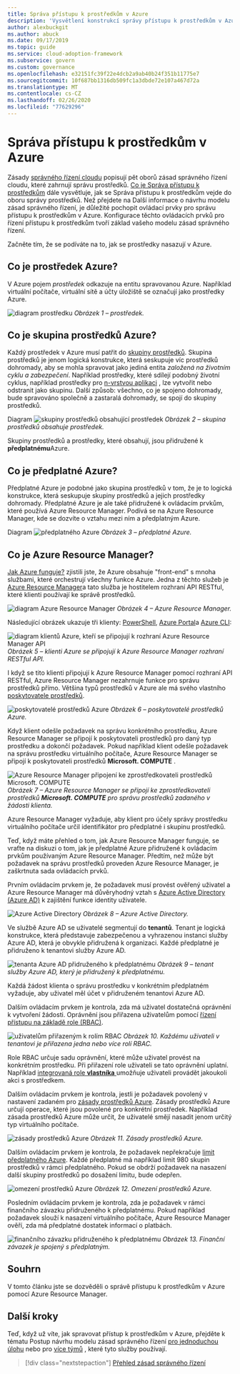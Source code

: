 ```yaml
---
title: Správa přístupu k prostředkům v Azure
description: 'Vysvětlení konstrukcí správy přístupu k prostředkům v Azure: Azure Resource Manager, předplatná, skupiny prostředků a prostředky'
author: alexbuckgit
ms.author: abuck
ms.date: 09/17/2019
ms.topic: guide
ms.service: cloud-adoption-framework
ms.subservice: govern
ms.custom: governance
ms.openlocfilehash: e32151fc39f22e4dcb2a9ab40b24f351b11775e7
ms.sourcegitcommit: 10f687bb1316db509fc1a3dbde72e107a467d72a
ms.translationtype: MT
ms.contentlocale: cs-CZ
ms.lasthandoff: 02/26/2020
ms.locfileid: "77629296"
---
```

# <a name="resource-access-management-in-azure"></a>Správa přístupu k prostředkům v Azure

Zásady [správného řízení cloudu](../index.md) popisují pět oborů zásad správného řízení cloudu, které zahrnují správu prostředků. [Co je Správa přístupu k prostředkům](./index.md) dále vysvětluje, jak se Správa přístupu k prostředkům vejde do oboru správy prostředků. Než přejdete na Další informace o návrhu modelu zásad správného řízení, je důležité pochopit ovládací prvky pro správu přístupu k prostředkům v Azure. Konfigurace těchto ovládacích prvků pro řízení přístupu k prostředkům tvoří základ vašeho modelu zásad správného řízení.

Začněte tím, že se podíváte na to, jak se prostředky nasazují v Azure.

<!-- markdownlint-disable MD026 -->

## <a name="what-is-an-azure-resource"></a>Co je prostředek Azure?

V Azure pojem _prostředek_ odkazuje na entitu spravovanou Azure. Například virtuální počítače, virtuální sítě a účty úložiště se označují jako prostředky Azure.

![diagram prostředku](../../_images/govern/design/governance-1-9.png)
*Obrázek 1 – prostředek.*

## <a name="what-is-an-azure-resource-group"></a>Co je skupina prostředků Azure?

Každý prostředek v Azure musí patřit do [skupiny prostředků](https://docs.microsoft.com/azure/azure-resource-manager/resource-group-overview#resource-groups). Skupina prostředků je jenom logická konstrukce, která seskupuje víc prostředků dohromady, aby se mohla spravovat jako jediná entita _založená na životním cyklu a zabezpečení_. Například prostředky, které sdílejí podobný životní cyklus, například prostředky pro [n-vrstvou aplikaci](https://docs.microsoft.com/azure/architecture/guide/architecture-styles/n-tier) , lze vytvořit nebo odstranit jako skupinu. Další způsob: všechno, co je spojeno dohromady, bude spravováno společně a zastaralá dohromady, se spojí do skupiny prostředků.

Diagram ![skupiny prostředků obsahující prostředek](../../_images/govern/design/governance-1-10.png)
*Obrázek 2 – skupina prostředků obsahuje prostředek.*

Skupiny prostředků a prostředky, které obsahují, jsou přidružené k **předplatnému**Azure.

## <a name="what-is-an-azure-subscription"></a>Co je předplatné Azure?

Předplatné Azure je podobné jako skupina prostředků v tom, že je to logická konstrukce, která seskupuje skupiny prostředků a jejich prostředky dohromady. Předplatné Azure je ale také přidružené k ovládacím prvkům, které používá Azure Resource Manager. Podívá se na Azure Resource Manager, kde se dozvíte o vztahu mezi ním a předplatným Azure.

Diagram ![předplatného Azure](../../_images/govern/design/governance-1-11.png)
*Obrázek 3 – předplatné Azure.*

## <a name="what-is-azure-resource-manager"></a>Co je Azure Resource Manager?

[Jak Azure funguje?](../../getting-started/what-is-azure.md) zjistili jste, že Azure obsahuje "front-end" s mnoha službami, které orchestrují všechny funkce Azure. Jedna z těchto služeb je [Azure Resource Manager](https://docs.microsoft.com/azure/azure-resource-manager)a tato služba je hostitelem rozhraní API RESTful, které klienti používají ke správě prostředků.

![diagram Azure Resource Manager](../../_images/govern/design/governance-1-12.png)
*Obrázek 4 – Azure Resource Manager.*

Následující obrázek ukazuje tři klienty: [PowerShell](https://docs.microsoft.com/powershell/azure/overview), [Azure Portal](https://portal.azure.com)a [Azure CLI](https://docs.microsoft.com/cli/azure):

![diagram klientů Azure, kteří se připojují k rozhraní Azure Resource Manager API](../../_images/govern/design/governance-1-13.png)
*Obrázek 5 – klienti Azure se připojují k Azure Resource Manager rozhraní RESTful API.*

I když se tito klienti připojují k Azure Resource Manager pomocí rozhraní API RESTful, Azure Resource Manager nezahrnuje funkce pro správu prostředků přímo. Většina typů prostředků v Azure ale má svého vlastního [poskytovatele prostředků](https://docs.microsoft.com/azure/azure-resource-manager/resource-group-overview#terminology).

![poskytovatelé prostředků Azure](../../_images/govern/design/governance-1-14.png)
*Obrázek 6 – poskytovatelé prostředků Azure.*

Když klient odešle požadavek na správu konkrétního prostředku, Azure Resource Manager se připojí k poskytovateli prostředků pro daný typ prostředku a dokončí požadavek. Pokud například klient odešle požadavek na správu prostředku virtuálního počítače, Azure Resource Manager se připojí k poskytovateli prostředků **Microsoft. COMPUTE** .

![Azure Resource Manager připojení ke zprostředkovateli prostředků Microsoft. COMPUTE](../../_images/govern/design/governance-1-15.png)
*Obrázek 7 – Azure Resource Manager se připojí ke zprostředkovateli prostředků **Microsoft. COMPUTE** pro správu prostředků zadaného v žádosti klienta.*

Azure Resource Manager vyžaduje, aby klient pro účely správy prostředku virtuálního počítače určil identifikátor pro předplatné i skupinu prostředků.

Teď, když máte přehled o tom, jak Azure Resource Manager funguje, se vraťte na diskuzi o tom, jak je předplatné Azure přidružené k ovládacím prvkům používaným Azure Resource Manager. Předtím, než může být požadavek na správu prostředků proveden Azure Resource Manager, je zaškrtnuta sada ovládacích prvků.

Prvním ovládacím prvkem je, že požadavek musí provést ověřený uživatel a Azure Resource Manager má důvěryhodný vztah s [Azure Active Directory (Azure AD)](https://docs.microsoft.com/azure/active-directory) k zajištění funkce identity uživatele.

![Azure Active Directory](../../_images/govern/design/governance-1-16.png)
*Obrázek 8 – Azure Active Directory.*

Ve službě Azure AD se uživatelé segmentují do **tenantů**. Tenant je logická konstrukce, která představuje zabezpečenou a vyhrazenou instanci služby Azure AD, která je obvykle přidružená k organizaci. Každé předplatné je přidruženo k tenantovi služby Azure AD.

![tenanta Azure AD přidruženého k předplatnému](../../_images/govern/design/governance-1-17.png)
*Obrázek 9 – tenant služby Azure AD, který je přidružený k předplatnému.*

Každá žádost klienta o správu prostředku v konkrétním předplatném vyžaduje, aby uživatel měl účet v přidruženém tenantovi Azure AD.

Dalším ovládacím prvkem je kontrola, zda má uživatel dostatečná oprávnění k vytvoření žádosti. Oprávnění jsou přiřazena uživatelům pomocí [řízení přístupu na základě role (RBAC)](https://docs.microsoft.com/azure/role-based-access-control).

![uživatelům přiřazeným k rolím RBAC](../../_images/govern/design/governance-1-18.png)
*Obrázek 10. Každému uživateli v tenantovi je přiřazena jedna nebo více rolí RBAC.*

Role RBAC určuje sadu oprávnění, které může uživatel provést na konkrétním prostředku. Při přiřazení role uživateli se tato oprávnění uplatní. Například [integrovaná role **vlastníka** ](https://docs.microsoft.com/azure/role-based-access-control/built-in-roles#owner) umožňuje uživateli provádět jakoukoli akci s prostředkem.

Dalším ovládacím prvkem je kontrola, jestli je požadavek povolený v nastavení zadaném pro [zásady prostředků Azure](https://docs.microsoft.com/azure/governance/policy). Zásady prostředků Azure určují operace, které jsou povolené pro konkrétní prostředek. Například zásada prostředků Azure může určit, že uživatelé smějí nasadit jenom určitý typ virtuálního počítače.

![zásady prostředků Azure](../../_images/govern/design/governance-1-19.png)
*Obrázek 11. Zásady prostředků Azure.*

Dalším ovládacím prvkem je kontrola, že požadavek nepřekračuje [limit předplatného Azure](https://docs.microsoft.com/azure/azure-subscription-service-limits). Každé předplatné má například limit 980 skupin prostředků v rámci předplatného. Pokud se obdrží požadavek na nasazení další skupiny prostředků po dosažení limitu, bude odepřen.

![omezení prostředků Azure](../../_images/govern/design/governance-1-20.png)
*Obrázek 12. Omezení prostředků Azure.*

Posledním ovládacím prvkem je kontrola, zda je požadavek v rámci finančního závazku přidruženého k předplatnému. Pokud například požadavek slouží k nasazení virtuálního počítače, Azure Resource Manager ověří, zda má předplatné dostatek informací o platbách.

![finančního závazku přidruženého k předplatnému](../../_images/govern/design/governance-1-21.png)
*Obrázek 13. Finanční závazek je spojený s předplatným.*

## <a name="summary"></a>Souhrn

V tomto článku jste se dozvěděli o správě přístupu k prostředkům v Azure pomocí Azure Resource Manager.

## <a name="next-steps"></a>Další kroky

Teď, když už víte, jak spravovat přístup k prostředkům v Azure, přejděte k tématu Postup návrhu modelu zásad správného řízení [pro jednoduchou úlohu](./governance-simple-workload.md) nebo pro [více týmů](./governance-multiple-teams.md) , které tyto služby používají.

> [!div class="nextstepaction"]
> [Přehled zásad správného řízení](../index.md)
